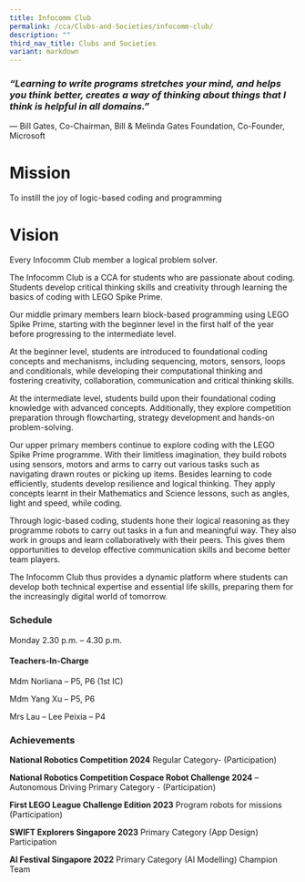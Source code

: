 ```yaml
---
title: Infocomm Club
permalink: /cca/Clubs-and-Societies/infocomm-club/
description: ""
third_nav_title: Clubs and Societies
variant: markdown
---
```

### *“Learning to write programs stretches your mind, and helps you think better, creates a way of thinking about things that I think is helpful in all domains.”*

 —	Bill Gates, Co-Chairman, Bill & Melinda Gates Foundation, Co-Founder, Microsoft

# **Mission**

To instill the joy of logic-based coding and programming

# **Vision**

Every Infocomm Club member a logical problem solver. 

The Infocomm Club is a CCA for students who are passionate about coding. Students develop critical thinking skills and creativity through learning the basics of coding with LEGO Spike Prime.

Our middle primary members learn block-based programming using LEGO Spike Prime, starting with the beginner level in the first half of the year before progressing to the intermediate level.

At the beginner level, students are introduced to foundational coding concepts and mechanisms, including sequencing, motors, sensors, loops and conditionals, while developing their computational thinking and fostering creativity, collaboration, communication and critical thinking skills.

At the intermediate level, students build upon their foundational coding knowledge with advanced concepts. Additionally, they explore competition preparation through flowcharting, strategy development and hands-on problem-solving.

Our upper primary members continue to explore coding with the LEGO Spike Prime programme. With their limitless imagination, they build robots using sensors, motors and arms to carry out various tasks such as navigating drawn routes or picking up items. Besides learning to code efficiently, students develop resilience and logical thinking. They apply concepts learnt in their Mathematics and Science lessons, such as angles, light and speed, while coding.

Through logic-based coding, students hone their logical reasoning as they programme robots to carry out tasks in a fun and meaningful way. They also work in groups and learn collaboratively with their peers. This gives them opportunities to develop effective communication skills and become better team players.

The Infocomm Club thus provides a dynamic platform where students can develop both technical expertise and essential life skills, preparing them for the increasingly digital world of tomorrow.


### Schedule

Monday 2.30 p.m. – 4.30 p.m.

#### Teachers-In-Charge

Mdm Norliana – P5, P6 (1st IC)

Mdm Yang Xu  – P5, P6

Mrs Lau – Lee Peixia – P4


### Achievements

**National Robotics Competition 2024** 
Regular Category- (Participation)

**National Robotics Competition Cospace Robot Challenge 2024** – Autonomous Driving
Primary Category - (Participation)

**First LEGO League Challenge Edition 2023**
Program robots for missions (Participation)

**SWIFT Explorers Singapore 2023**
Primary Category (App Design) Participation

**AI Festival Singapore 2022**
Primary Category (AI Modelling) Champion Team
